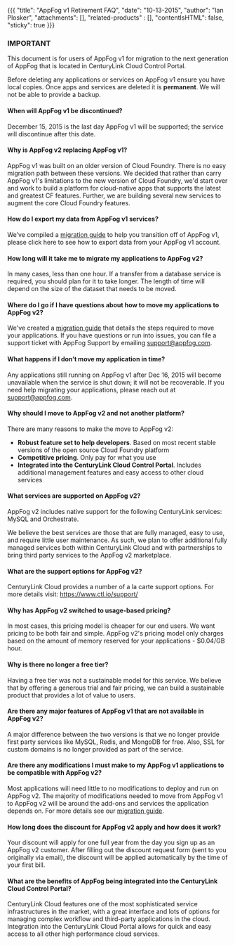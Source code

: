 {{{
  "title": "AppFog v1 Retirement FAQ",
  "date": "10-13-2015",
  "author": "Ian Plosker",
  "attachments": [],
  "related-products" : [],
  "contentIsHTML": false,
  "sticky": true
}}}

### IMPORTANT

This document is for users of AppFog v1 for migration to the next generation of AppFog that is located in CenturyLink Cloud Control Portal.

Before deleting any applications or services on AppFog v1 ensure you have local copies. Once apps and services are deleted it is **permanent**. We will not be able to provide a backup.

#### When will AppFog v1 be discontinued?

December 15, 2015 is the last day AppFog v1 will be supported; the service will discontinue after this date.

####  Why is AppFog v2 replacing AppFog v1? 

AppFog v1 was built on an older version of Cloud Foundry. There is no easy migration path between these versions. We decided that rather than carry AppFog v1's limitations to the new version of Cloud Foundry, we'd start over and work to build a platform for cloud-native apps that supports the latest and greatest CF features. Further, we are building several new services to augment the core Cloud Foundry features. 

#### How do I export my data from AppFog v1 services?
        
We’ve compiled a [migration guide](https://www.ctl.io/knowledge-base/appfog/legacy-version-1/appfog-version-1-docs/#migration-guides) to help you transition off of AppFog v1, please click here to see how to export data from your AppFog v1 account.

#### How long will it take me to migrate my applications to AppFog v2?

In many cases, less than one hour. If a transfer from a database service is required, you should plan for it to take longer. The length of time will depend on the size of the dataset that needs to be  moved.

#### Where do I go if I have questions about how to move my applications to AppFog v2? 

We've created a [migration guide](https://www.ctl.io/knowledge-base/appfog/legacy-version-1/appfog-version-1-docs/#migration-guides) that details the steps required to move your applications.  If you have questions or run into issues, you can file a support ticket with AppFog Support by emailing [support@appfog.com](mailto:support@appfog.com).

#### What happens if I don’t move my application in time?
        
Any applications still running on AppFog v1 after Dec 16, 2015 will become unavailable when the service is shut down; it will not be recoverable. If you need help migrating your applications, please reach out at [support@appfog.com](mailto:support@appfog.com).

#### Why should I move to AppFog v2 and not another platform?

There are many reasons to make the move to AppFog v2:

- **Robust feature set to help developers**. Based on most recent stable versions of the open source Cloud Foundry platform
- **Competitive pricing**. Only pay for what you use
- **Integrated into the CenturyLink Cloud Control Portal**. Includes additional management features and easy access to other cloud services

#### What services are supported on AppFog v2?

AppFog v2 includes native support for the following CenturyLink services: MySQL and Orchestrate. 

We believe the best services are those that are fully managed, easy to use, and require little user maintenance. As such, we plan to offer additional fully managed services both within CenturyLink Cloud and with partnerships to bring third party services to the AppFog v2 marketplace.

#### What are the support options for AppFog v2?

CenturyLink Cloud provides a number of a la carte support options.  For more details visit: https://www.ctl.io/support/

#### Why has AppFog v2 switched to usage-based pricing? 

In most cases, this pricing model is cheaper for our end users. We want pricing to be both fair and simple. AppFog v2's pricing model only charges based on the amount of memory reserved for your applications - $0.04/GB hour. 

#### Why is there no longer a free tier?

Having a free tier was not a sustainable model for this service. We believe that by offering a generous trial and fair pricing, we can build a sustainable product that provides a lot of value to users.

#### Are there any major features of AppFog v1 that are not available in AppFog v2?

A major difference between the two versions is that we no longer provide first party services like MySQL, Redis, and MongoDB for free. Also, SSL for custom domains is no longer provided as part of the service. 

#### Are there any modifications I must make to my AppFog v1 applications to be compatible with AppFog v2?

Most applications will need little to no modifications to deploy and run on AppFog v2. The majority of modifications needed to move from AppFog v1 to AppFog v2 will be around the add-ons and services the application depends on.  For more details see our [migration guide](https://www.ctl.io/knowledge-base/appfog/legacy-version-1/appfog-version-1-docs/#migration-guides).

#### How long does the discount for AppFog v2 apply and how does it work?

Your discount will apply for one full year from the day you sign up as an AppFog v2 customer. After filling out the discount request form (sent to you originally via email), the discount will be applied automatically by the time of your first bill.

#### What are the benefits of AppFog being integrated into the CenturyLink Cloud Control Portal?

CenturyLink Cloud features one of the most sophisticated service infrastructures in the market, with a great interface and lots of options for managing complex workflow and third-party applications in the cloud. Integration into the CenturyLink Cloud Portal allows for quick and easy access to all other high performance cloud services.
